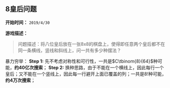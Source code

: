 ## 8皇后问题
**开始时间：**
`2019/4/30`

**游戏描述：**
>问题描述：将八位皇后放在一张8x8的棋盘上，使得即任意两个皇后都不在同一条横线，竖线和斜线上，问一共有多少种摆法？

暴力穷举：
**Step 1:** 先不考虑对称性和可行性，一共是$C\tbinom{8}{64}$种可能，**约40亿次搜索**；
**Step 2:** 换种思路，由于不能在一个横线上，因此每行一个皇后；又不能在一个竖线上，因此每一行避开上面已覆盖的列；一共是8!种可能，**约4万次搜索**；

